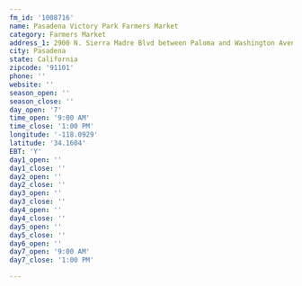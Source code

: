 ```yaml
---
fm_id: '1008716'
name: Pasadena Victory Park Farmers Market
category: Farmers Market
address_1: 2900 N. Sierra Madre Blvd between Paloma and Washington Avenues
city: Pasadena
state: California
zipcode: '91101'
phone: ''
website: ''
season_open: ''
season_close: ''
day_open: '7'
time_open: '9:00 AM'
time_close: '1:00 PM'
longitude: '-118.0929'
latitude: '34.1604'
EBT: 'Y'
day1_open: ''
day1_close: ''
day2_open: ''
day2_close: ''
day3_open: ''
day3_close: ''
day4_open: ''
day4_close: ''
day5_open: ''
day5_close: ''
day6_open: ''
day7_open: '9:00 AM'
day7_close: '1:00 PM'

---
```

